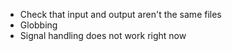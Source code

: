 * Check that input and output aren't the same files
* Globbing
* Signal handling does not work right now
